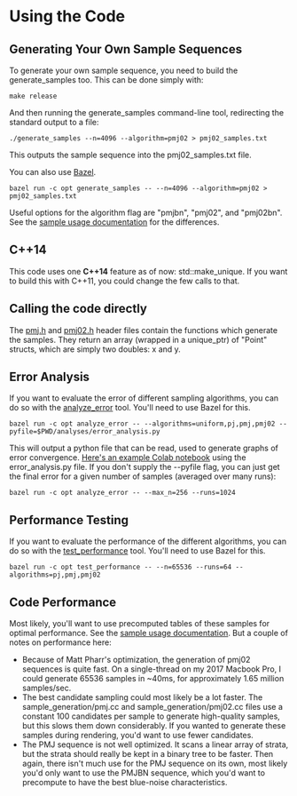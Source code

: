 # Using the Code

## Generating Your Own Sample Sequences

To generate your own sample sequence, you need to build the generate_samples too. This can be done simply with:
<pre><code>make release</code></pre>

And then running the generate_samples command-line tool, redirecting the standard output to a file:
<pre><code>./generate_samples --n=4096 --algorithm=pmj02 > pmj02_samples.txt</code></pre>

This outputs the sample sequence into the pmj02_samples.txt file.

You can also use [Bazel](https://bazel.build/).

<pre><code>bazel run -c opt generate_samples -- --n=4096 --algorithm=pmj02 > pmj02_samples.txt</code></pre>

Useful options for the algorithm flag are "pmjbn", "pmj02", and "pmj02bn". See the [sample usage documentation](/docs/sample_usage.md) for the differences.

## C++14

This code uses one **C++14** feature as of now: std::make_unique. If you want to build this with C++11, you could change the few calls to that.

## Calling the code directly

The [pmj.h](/sample_generation/pmj.h) and [pmj02.h](/sample_generation/pmj02.h) header files contain the functions which generate the samples. They return an array (wrapped in a unique_ptr) of "Point" structs, which are simply two doubles: x and y.

## Error Analysis

If you want to evaluate the error of different sampling algorithms, you can do so with the [analyze_error](/analyze_error.cc) tool. You'll need to use Bazel for this.

<pre><code>bazel run -c opt analyze_error -- --algorithms=uniform,pj,pmj,pmj02 --pyfile=$PWD/analyses/error_analysis.py</code></pre>

This will output a python file that can be read, used to generate graphs of error convergence. [Here's an example Colab notebook](/analyses/PMJ(0%2C2)_Error_Analysis.ipynb) using the error_analysis.py file. If you don't supply the --pyfile flag, you can just get the final error for a given number of samples (averaged over many runs):

<pre><code>bazel run -c opt analyze_error -- --max_n=256 --runs=1024</code></pre>

## Performance Testing

If you want to evaluate the performance of the different algorithms, you can do so with the [test_performance](/test_performance.cc) tool. You'll need to use Bazel for this.

<pre><code>bazel run -c opt test_performance -- --n=65536 --runs=64 --algorithms=pj,pmj,pmj02</code></pre>

## Code Performance

Most likely, you'll want to use precomputed tables of these samples for optimal performance. See the [sample usage documentation](docs/sample_usage.md). But a couple of notes on performance here:

* Because of Matt Pharr's optimization, the generation of pmj02 sequences is quite fast. On a single-thread on my 2017 Macbook Pro, I could generate 65536 samples in ~40ms, for approximately 1.65 million samples/sec.
* The best candidate sampling could most likely be a lot faster. The sample_generation/pmj.cc and sample_generation/pmj02.cc files use a constant 100 candidates per sample to generate high-quality samples, but this slows them down considerably. If you wanted to generate these samples during rendering, you'd want to use fewer candidates.
* The PMJ sequence is not well optimized. It scans a linear array of strata, but the strata should really be kept in a binary tree to be faster. Then again, there isn't much use for the PMJ sequence on its own, most likely you'd only want to use the PMJBN sequence, which you'd want to precompute to have the best blue-noise characteristics.
